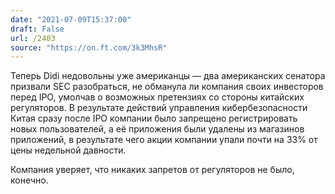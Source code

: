 ```yaml
---
date: "2021-07-09T15:37:00"
draft: False
url: /2403
source: "https://on.ft.com/3k3MhsR"
---
```


Теперь Didi недовольны уже американцы — два американских сенатора призвали SEC разобраться, не обманула ли компания своих инвесторов перед IPO, умолчав о возможных претензиях со стороны китайских регуляторов. В результате действий управления кибербезопасности Китая сразу после IPO компании было запрещено регистрировать новых пользователей, а её приложения были удалены из магазинов приложений, в результате чего акции компании упали почти на 33% от цены недельной давности. 

Компания уверяет, что никаких запретов от регуляторов не было, конечно.
